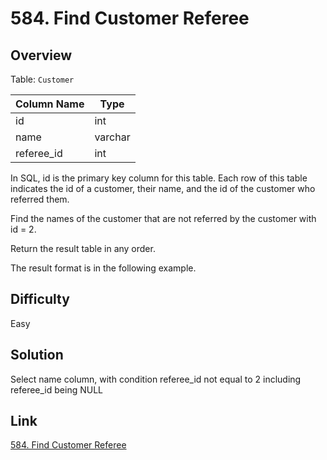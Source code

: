 # 584. Find Customer Referee

## Overview
Table: `Customer`

| Column Name | Type    |
|-------------|---------|
| id          | int     |
| name        | varchar |
| referee_id  | int     |

In SQL, id is the primary key column for this table.
Each row of this table indicates the id of a customer, their name, and the id of the customer who referred them.
 

Find the names of the customer that are not referred by the customer with id = 2.

Return the result table in any order.

The result format is in the following example.

## Difficulty 
Easy

## Solution
Select name column, with condition referee_id not equal to 2 including referee_id being NULL

## Link
[584. Find Customer Referee](https://leetcode.com/problems/find-customer-referee/description/?envType=study-plan-v2&envId=top-sql-50)